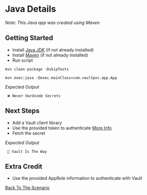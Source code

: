 # Java Details
_Note: This Java app was created using Maven_

## Getting Started
- Install [Java JDK](https://www.oracle.com/java/technologies/downloads/) (if not already installed)
- Install [Maven](https://maven.apache.org/install.html) (if not already installed)
- Run script
```
mvn clean package -DskipTests
```
```
mvn exec:java -Dexec.mainClass=com.vaultpoc.app.App
```
_Expected Output_
```shell
 ❌ Never Hardcode Secrets 
```

## Next Steps
- Add a Vault client library
- Use the provided token to authenticate [More Info](../setup-vault/README.md)
- Fetch the secret

_Expected Output_
```shell
 🔐 Vault Is The Way 
```

## Extra Credit
- Use the provided AppRole information to authenticate with Vault

[Back To The Scenario](../README.md)